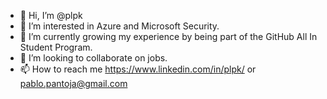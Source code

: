 - 👋 Hi, I’m @plpk
- 👀 I’m interested in Azure and Microsoft Security.
- 🌱 I’m currently growing my experience by being part of the GitHub All In Student Program.
- 💞️ I’m looking to collaborate on jobs.
- 📫 How to reach me https://www.linkedin.com/in/plpk/ or pablo.pantoja@gmail.com

